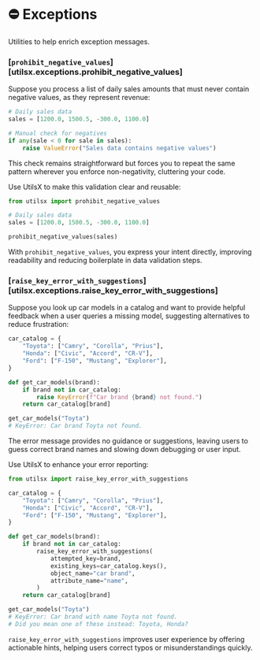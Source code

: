 # ⛔ Exceptions

Utilities to help enrich exception messages.

### [`prohibit_negative_values`][utilsx.exceptions.prohibit_negative_values]

Suppose you process a list of daily sales amounts
that must never contain negative values, as they represent revenue:

``` py title="manual.py" hl_lines="5-6"
# Daily sales data
sales = [1200.0, 1500.5, -300.0, 1100.0]

# Manual check for negatives
if any(sale < 0 for sale in sales):
    raise ValueError("Sales data contains negative values")
```

This check remains straightforward but forces you to repeat the same pattern
wherever you enforce non-negativity, cluttering your code.

Use UtilsX to make this validation clear and reusable:

``` py title="with_utilsx.py" hl_lines="1 6"
from utilsx import prohibit_negative_values

# Daily sales data
sales = [1200.0, 1500.5, -300.0, 1100.0]

prohibit_negative_values(sales)
```

With `prohibit_negative_values`, you express your intent directly,
improving readability and reducing boilerplate in data validation steps.

### [`raise_key_error_with_suggestions`][utilsx.exceptions.raise_key_error_with_suggestions]

Suppose you look up car models in a catalog and want to provide helpful feedback
when a user queries a missing model, suggesting alternatives to reduce frustration:

``` py title="plain_key_error.py" hl_lines="9 13"
car_catalog = {
    "Toyota": ["Camry", "Corolla", "Prius"],
    "Honda": ["Civic", "Accord", "CR-V"],
    "Ford": ["F-150", "Mustang", "Explorer"],
}

def get_car_models(brand):
    if brand not in car_catalog:
        raise KeyError(f"Car brand {brand} not found.")
    return car_catalog[brand]

get_car_models("Toyta")
# KeyError: Car brand Toyta not found.
```

The error message provides no guidance or suggestions,
leaving users to guess correct brand names and slowing down debugging or user input.

Use UtilsX to enhance your error reporting:

``` py title="key_error_with_suggestion.py" hl_lines="1 11-16 20-21"
from utilsx import raise_key_error_with_suggestions

car_catalog = {
    "Toyota": ["Camry", "Corolla", "Prius"],
    "Honda": ["Civic", "Accord", "CR-V"],
    "Ford": ["F-150", "Mustang", "Explorer"],
}

def get_car_models(brand):
    if brand not in car_catalog:
        raise_key_error_with_suggestions(
            attempted_key=brand,
            existing_keys=car_catalog.keys(),
            object_name="car brand",
            attribute_name="name",
        )
    return car_catalog[brand]

get_car_models("Toyta")
# KeyError: Car brand with name Toyta not found.
# Did you mean one of these instead: Toyota, Honda?
```

`raise_key_error_with_suggestions` improves user experience by offering actionable hints,
helping users correct typos or misunderstandings quickly.
